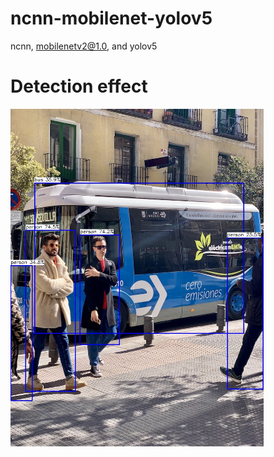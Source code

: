 # ncnn-mobilenet-yolov5
 ncnn, mobilenetv2@1.0, and yolov5


# Detection effect
<img src="bus-demo.jpg" width="405" hight="540" align=center />
